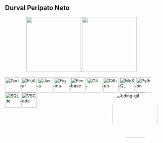 ## Durval Peripato Neto
<div align="center">
  <a href="https://github.com/durvalperipato">
  <img height="180em" src="https://github-readme-stats.vercel.app/api?username=durvalperipato&show_icons=true&theme=dark&include_all_commits=true&count_private=true"/>
  <img height="180em" src="https://github-readme-stats.vercel.app/api/top-langs/?username=durvalperipato&layout=compact&langs_count=7&theme=dark"/>
</div>
<div style="display: inline_block"><br>
  <img align="center" alt="Dart" height="50" width="50" src="https://cdn.jsdelivr.net/gh/devicons/devicon/icons/dart/dart-original.svg"/>
  <img align="center" alt="Flutter" height="50" width="50" src="https://cdn.jsdelivr.net/gh/devicons/devicon/icons/flutter/flutter-original.svg"/>
  <img align="center" alt="Java" height="50" width="50" src="https://cdn.jsdelivr.net/gh/devicons/devicon/icons/java/java-original-wordmark.svg"/>
  <img align="center" alt="Figma" height="50" width="50" src="https://cdn.jsdelivr.net/gh/devicons/devicon/icons/figma/figma-original.svg"/>
  <img align="center" alt="Firebase" height="50" width="50" src="https://cdn.jsdelivr.net/gh/devicons/devicon/icons/firebase/firebase-plain-wordmark.svg"/>
  <img align="center" alt="Git" height="50" width="50" src="https://cdn.jsdelivr.net/gh/devicons/devicon/icons/git/git-original-wordmark.svg"/>
  <img align="center" alt="Github" height="50" width="50" src="https://cdn.jsdelivr.net/gh/devicons/devicon/icons/github/github-original-wordmark.svg"/>
  <img align="center" alt="MySQL" height="50" width="50" src="https://cdn.jsdelivr.net/gh/devicons/devicon/icons/mysql/mysql-original-wordmark.svg"/>
  <img align="center" alt="Python" height="50" width="50" src="https://cdn.jsdelivr.net/gh/devicons/devicon/icons/python/python-original.svg"/>
  <img align="center" alt="SQLite" height="50" width="50" src="https://cdn.jsdelivr.net/gh/devicons/devicon/icons/sqlite/sqlite-original-wordmark.svg"/>
  <img align="center" alt="VSCode" height="50" width="50" src="https://cdn.jsdelivr.net/gh/devicons/devicon/icons/vscode/vscode-original-wordmark.svg"/>
  <img align="right" alt="Coding-gif" height="150" width="150" style="border-radius:50px;" src="https://tenor.com/bN65M.gif">
    
</div>     
 
<div> 
 
 
 
</div>

